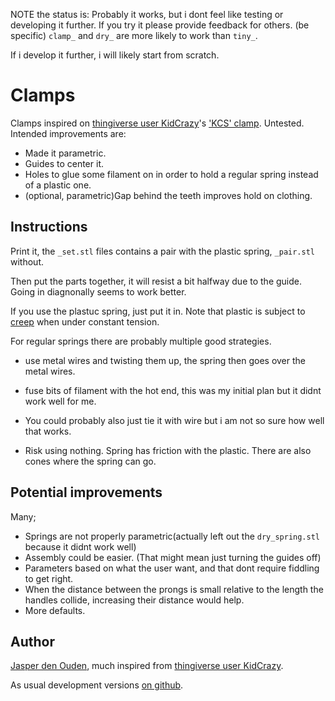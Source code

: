 NOTE the status is: Probably it works, but i dont feel like testing or
developing it further. If you try it please provide feedback for others.
(be specific) `clamp_` and `dry_` are more likely to work than `tiny_`.

If i develop it further, i will likely start from scratch.

# Clamps
Clamps inspired on [thingiverse user KidCrazy](http://www.thingiverse.com/KidCrazy/designs)'s
['KCS' clamp](http://www.thingiverse.com/thing:89457). Untested. Intended improvements are:

* Made it parametric.
* Guides to center it.
* Holes to glue some filament on in order to hold a regular spring instead of a
  plastic one.
* (optional, parametric)Gap behind the teeth improves hold on clothing.

## Instructions
Print it, the `_set.stl` files contains a pair with the plastic spring,
`_pair.stl` without. 

Then put the parts together, it will resist a bit halfway due to the guide. 
Going in diagnonally seems to work better.

If you use the plastuc spring, just put it in. Note that plastic is subject to 
[creep](https://en.wikipedia.org/wiki/Creep_%28deformation%29) when under constant tension.

For regular springs there are probably multiple good strategies. 
* use metal wires and twisting them up, the spring then goes over the metal wires.

* fuse bits of filament with the hot end, this was my initial plan 
  but it didnt work well for me.

* You could probably also just tie it with wire but i am not so sure how well 
  that works. 

* Risk using nothing. Spring has friction with the plastic. There are also cones
  where the spring can go.

## Potential improvements
Many; 

* Springs are not properly parametric(actually left out the `dry_spring.stl` because
  it didnt work well)
* Assembly could be easier. (That might mean just turning the guides off)
* Parameters based on what the user want, and that dont require fiddling to get
  right.
* When the distance between the prongs is small relative to the length the
  handles collide, increasing their distance would help.
* More defaults.

## Author
[Jasper den Ouden](http://www.ojasper.nl/), much inspired from
[thingiverse user KidCrazy](http://www.thingiverse.com/KidCrazy/).

As usual development versions [on github](https://github.com/o-jasper/various_physibles).
